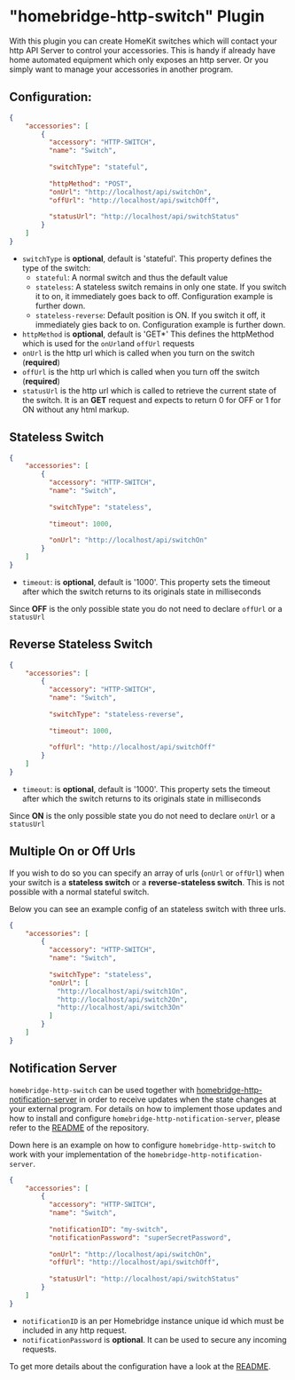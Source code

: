 
# "homebridge-http-switch" Plugin

With this plugin you can create HomeKit switches which will contact your http API Server to control your accessories. This 
is handy if already have home automated equipment which only exposes an http server. Or you simply want to manage your 
accessories in another program.

## Configuration:

```json
{
    "accessories": [
        {
          "accessory": "HTTP-SWITCH",
          "name": "Switch",
          
          "switchType": "stateful",
          
          "httpMethod": "POST",
          "onUrl": "http://localhost/api/switchOn",
          "offUrl": "http://localhost/api/switchOff",
          
          "statusUrl": "http://localhost/api/switchStatus"
        }   
    ]
}
```

* `switchType` is **optional**, default is 'stateful'. This property defines the type of the switch:
    * `stateful`: A normal switch and thus the default value
    * `stateless`: A stateless switch remains in only one state. If you switch it to on, it immediately goes back to off. 
    Configuration example is further down.
    * `stateless-reverse`: Default position is ON. If you switch it off, it immediately gies back to on. Configuration 
    example is further down.
* `httpMethod` is **optional**, default is 'GET*' This defines the httpMethod which is used for the `onUrl`and `offUrl`
 requests
* `onUrl` is the http url which is called when you turn on the switch (**required**)
* `offUrl` is the http url which is called when you turn off the switch (**required**)
* `statusUrl` is the http url which is called to retrieve the current state of the switch. It is an **GET** request and 
expects to return 0 for OFF or 1 for ON without any html markup.

## Stateless Switch

```json
{
    "accessories": [
        {
          "accessory": "HTTP-SWITCH",
          "name": "Switch",
          
          "switchType": "stateless",
          
          "timeout": 1000,
          
          "onUrl": "http://localhost/api/switchOn"
        }   
    ]
}  
```

* `timeout`: is **optional**, default is '1000'. This property sets the timeout after which the switch returns to its 
originals state in milliseconds

Since **OFF** is the only possible state you do not need to declare `offUrl` or a `statusUrl`

## Reverse Stateless Switch

```json
{
    "accessories": [
        {
          "accessory": "HTTP-SWITCH",
          "name": "Switch",
          
          "switchType": "stateless-reverse",
          
          "timeout": 1000,
          
          "offUrl": "http://localhost/api/switchOff"
        }   
    ]
}
```

* `timeout`: is **optional**, default is '1000'. This property sets the timeout after which the switch returns to its 
originals state in milliseconds

Since **ON** is the only possible state you do not need to declare `onUrl` or a `statusUrl`

## Multiple On or Off Urls
If you wish to do so you can specify an array of urls (`onUrl` or `offUrl`) when your switch is a **stateless switch** 
or a **reverse-stateless switch**. This is not possible with a normal stateful switch.

Below you can see an example config of an stateless switch with three urls.

```json
{
    "accessories": [
        {
          "accessory": "HTTP-SWITCH",
          "name": "Switch",
          
          "switchType": "stateless",
          "onUrl": [
            "http://localhost/api/switch1On",
            "http://localhost/api/switch2On",
            "http://localhost/api/switch3On"
          ]
        }   
    ]
}
```

## Notification Server

`homebridge-http-switch` can be used together with 
[homebridge-http-notification-server](https://github.com/Supereg/homebridge-http-notification-server) in order to receive
updates when the state changes at your external program. For details on how to implement those updates and how to 
install and configure `homebridge-http-notification-server`, please refer to the 
[README](https://github.com/Supereg/homebridge-http-notification-server) of the repository.

Down here is an example on how to configure `homebridge-http-switch` to work with your implementation of the 
`homebridge-http-notification-server`.

```json
{
    "accessories": [
        {
          "accessory": "HTTP-SWITCH",
          "name": "Switch",
          
          "notificationID": "my-switch",
          "notificationPassword": "superSecretPassword",
          
          "onUrl": "http://localhost/api/switchOn",
          "offUrl": "http://localhost/api/switchOff",
          
          "statusUrl": "http://localhost/api/switchStatus"
        }   
    ]
}
```

* `notificationID` is an per Homebridge instance unique id which must be included in any http request.  
* `notificationPassword` is **optional**. It can be used to secure any incoming requests.

To get more details about the configuration have a look at the 
[README](https://github.com/Supereg/homebridge-http-notification-server).